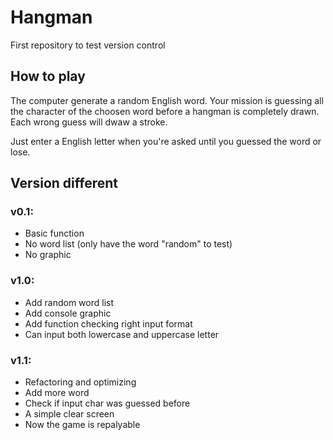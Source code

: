 # Hangman
First repository to test version control

## How to play
The computer generate a random English word. Your mission is guessing all the character
of the choosen word before a hangman is completely drawn. Each wrong guess will dwaw a stroke.

Just enter a English letter when you're asked until you guessed the word or lose.

## Version different
### v0.1: 
- Basic function
- No word list (only have the word "random" to test)
- No graphic

### v1.0:
- Add random word list
- Add console graphic
- Add function checking right input format
- Can input both lowercase and uppercase letter

### v1.1:
- Refactoring and optimizing
- Add more word
- Check if input char was guessed before
- A simple clear screen
- Now the game is repalyable
